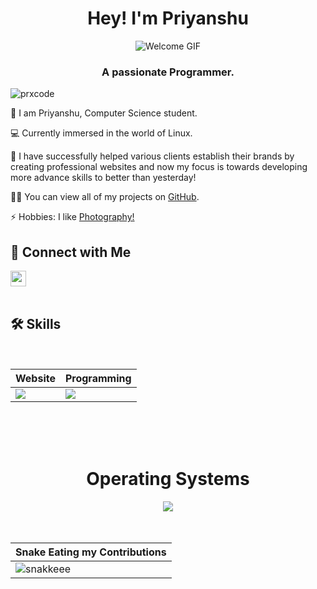 <!--<!DOCTYPE html>
<html lang="en">
<head>
    <meta charset="UTF-8">
    <meta name="viewport" content="width=device-width, initial-scale=1.0">
    <title>Priyanshu's Profile</title>
    <style>
        body {
            font-family: Arial, sans-serif;
            margin: 20px;
        }
        img {
            max-width: 100%;
        }
    </style>
</head>
<body>
-->
<!-- 
     This content is protected! 
     Watermark: prxcode 
-->

<h1 align="center">Hey! I'm Priyanshu</h1>
<div align="center">
    <img src="https://user-images.githubusercontent.com/119114162/224994258-80e12746-1bc3-4502-ac06-52570e2c7a83.gif" alt="Welcome GIF">
</div>
<h3 align="center">A passionate Programmer.</h3>

<p align="left">
    <img src="https://komarev.com/ghpvc/?username=prxcode&label=Profile%20views&color=0e75b6&style=flat" alt="prxcode" />
</p>

<p> 🌱 I am Priyanshu, Computer Science student.  

<p>💻 Currently immersed in the world of Linux. </p>

<p>🤝 I have successfully helped various clients establish their brands by creating professional websites and now my focus is towards developing more advance skills to better than yesterday!</p>

<p>👨‍💻 You can view all of my projects on <a href="https://github.com/prxcode?tab=repositories" target="_blank">GitHub</a>.</p>

<p>⚡ Hobbies: I like <a href="https://instagram.com/pixels.py" target="_blank">Photography!</a></p>
<!-- 
     This content is protected. 
     Watermark: prxcode 
-->

## 🔗 Connect with Me

<div align="left">
  <a href="https://instagram.com/prx.code" target="_blank">
      <img align="center" src="https://raw.githubusercontent.com/prxcode/prxcode/main/icons/instapix.png" alt="prx.design" height="25" width="25" />
  </a>
</div>

<br>

## 🛠️ Skills



<br>
<!-- 
     This content is protected
     Watermark: prxcode 
-->

<div align="center">






<div align="Center">

| Website | Programming |
| ------------- | ------------- |
| <img src="https://skillicons.dev/icons?i=html,css,js,figma,react"/> | <img src="https://skillicons.dev/icons?i=bash,py,c,vim,github"/> |

</div>

<br>
<br>
<br>

<div align="Center">
<h1>Operating Systems</h1>

<img src="https://skillicons.dev/icons?i=windows,kali"/>

</div>

<br>
<br>

| Snake Eating my Contributions  |
| ------------------------------------------|
| ![snakkeee](https://github.com/user-attachments/assets/767354e9-fe1e-4009-b421-2f49388bfda5) | 


<!----
<div align="center">
   <br/>
    <img alt="My GitHub Statistics" src="https://github-readme-stats-git-masterrstaa-rickstaa.vercel.app/api/top-langs/?username=prxcode&langs_count=8&layout=compact&theme=dark" height="192px"/>
    <br/>
</div> --->
<!-- 
     This content is protected. 
     Watermark: artistic.py 
-->
</body>
</html>
